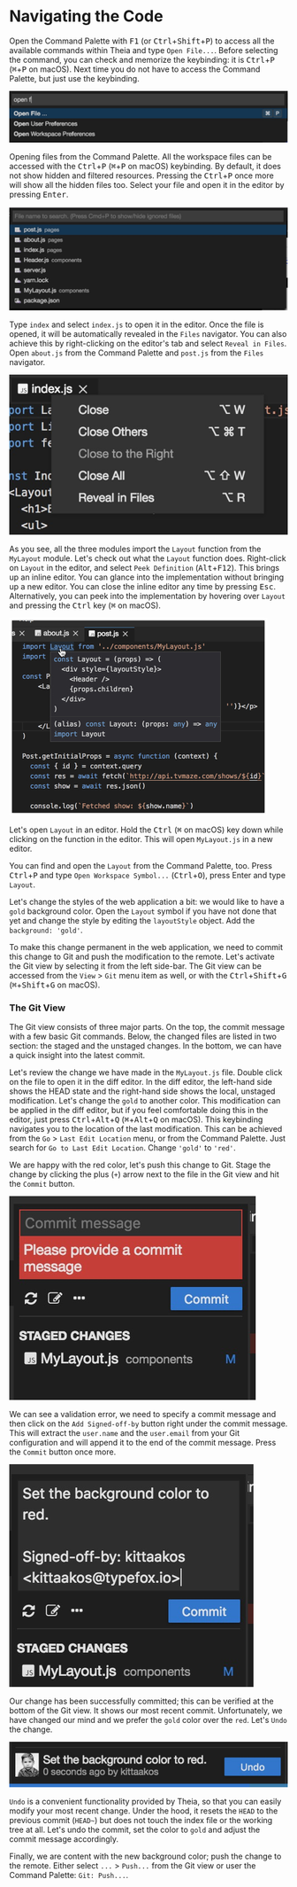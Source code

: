# Navigating the Code


Open the Command Palette with <kbd>F1</kbd> (or <kbd>Ctrl</kbd>+<kbd>Shift</kbd>+<kbd>P</kbd>) to access all the available
commands within Theia and type `Open File...`.  Before selecting the command, you
can check and memorize the keybinding: it is <kbd>Ctrl</kbd>+<kbd>P</kbd> (<kbd>⌘</kbd>+<kbd>P</kbd> on macOS). Next time
you do not have to access the Command Palette, but just use the keybinding.

![](./images/1_3_Navigating_The_Code/open_file.jpg)

Opening files from the Command Palette. All the workspace files can be accessed
with the <kbd>Ctrl</kbd>+<kbd>P</kbd> (<kbd>⌘</kbd>+<kbd>P</kbd> on macOS) keybinding. By default, it does not show
hidden and filtered resources. Pressing the <kbd>Ctrl</kbd>+<kbd>P</kbd> once more will show all
the hidden files too. Select your file and open it in the editor by pressing <kbd>Enter</kbd>.

![](./images/1_3_Navigating_The_Code/all_files.jpg)

Type `index` and select `index.js` to open it in the editor. Once the file is opened,
it will be automatically revealed in the `Files` navigator. You can also achieve
this by right-clicking on the editor's tab and select `Reveal in Files`. Open `about.js`
from the Command Palette and `post.js` from the `Files` navigator.

![](./images/1_3_Navigating_The_Code/reveal_in_files.jpg)

As you see, all the three modules import the `Layout` function from the `MyLayout`
module. Let's check out what the `Layout` function does. Right-click on `Layout`
in the editor, and select `Peek Definition` (<kbd>Alt</kbd>+<kbd>F12</kbd>). This brings up an inline editor.
You can glance into the implementation without bringing up a new editor. You can close
the inline editor any time by pressing <kbd>Esc</kbd>. Alternatively, you can peek into the
implementation by hovering over `Layout` and pressing the <kbd>Ctrl</kbd> key (<kbd>⌘</kbd> on macOS).

![](./images/1_3_Navigating_The_Code/hover_peek.jpg)

Let's open `Layout` in an editor. Hold the <kbd>Ctrl</kbd> (<kbd>⌘</kbd> on macOS) key down while clicking
on the function in the editor. This will open `MyLayout.js` in a new editor.


You can find and open the `Layout` from the Command Palette, too. Press <kbd>Ctrl</kbd>+<kbd>P</kbd> and type
`Open Workspace Symbol...` (<kbd>Ctrl</kbd>+<kbd>O</kbd>), press Enter and type `Layout`.

 
Let's change the styles of the web application a bit: we would like to have a `gold`
background color. Open the `Layout` symbol if you have not done that yet and change
the style by editing the `layoutStyle` object. Add the `background: 'gold'`.

To make this change permanent in the web application, we need to commit
this change to Git and push the modification to the remote. Let's activate the Git view
by selecting it from the left side-bar. The Git view can be accessed from the
`View` > `Git` menu item as well, or with the <kbd>Ctrl</kbd>+<kbd>Shift</kbd>+<kbd>G</kbd> (<kbd>⌘</kbd>+<kbd>Shift</kbd>+<kbd>G</kbd> on macOS).

### The Git View

The Git view consists of three major parts. On the top, the commit message with a few basic
Git commands. Below, the changed files are listed in two section: the staged and the unstaged
changes. In the bottom, we can have a quick insight into the latest commit.

Let's review the change we have made in the `MyLayout.js` file. Double click on the file to
open it in the diff editor. In the diff editor, the left-hand side shows the HEAD state and
the right-hand side shows the local, unstaged modification. Let's change the `gold` to another
color. This modification can be applied in the diff editor, but if you feel comfortable doing
this in the editor, just press <kbd>Ctrl</kbd>+<kbd>Alt</kbd>+<kbd>Q</kbd> (<kbd>⌘</kbd>+<kbd>Alt</kbd>+<kbd>Q</kbd> on macOS). This keybinding navigates you to the location
of the last modification. This can be achieved from the `Go` > `Last Edit Location` menu, or
from the Command Palette. Just search for `Go to Last Edit Location`. Change `'gold'` to
`'red'`.


We are happy with the red color, let's push this change to Git. Stage the change by clicking
the plus (`+`) arrow next to the file in the Git view and hit the `Commit` button.

![](./images/1_3_Navigating_The_Code/commit_error.jpg)

We can see a validation error, we need to specify a commit message and then click on the
`Add Signed-off-by` button right under the commit message. This will extract the `user.name`
and the `user.email` from your Git configuration and will append it to the end of the commit
message. Press the `Commit` button once more.

![](./images/1_3_Navigating_The_Code/commit_signed_off_by.jpg)

Our change has been successfully committed; this can be verified at the bottom of the Git view.
It shows our most recent commit. Unfortunately, we have changed our mind and we prefer the `gold`
color over the `red`. Let's `Undo` the change.

![](./images/1_3_Navigating_The_Code/last_commit.jpg)

`Undo` is a convenient functionality provided by Theia, so that you can easily modify your most
recent change. Under the hood, it resets the `HEAD` to the previous commit (`HEAD~`) but does not
touch the index file or the working tree at all. Let's undo the commit, set the color to `gold`
and adjust the commit message accordingly.


Finally, we are content with the new background color; push the change to the remote. Either
select `...` > `Push...` from the Git view or user the Command Palette: `Git: Push...`.

